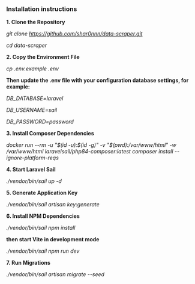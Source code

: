 <h3>Installation instructions</h2>

<b>1. Clone the Repository</b>

<i>git clone https://github.com/shar0nnn/data-scraper.git

cd data-scraper</i>

<b>2. Copy the Environment File</b>

<i>cp .env.example .env</i>

<b>Then update the .env file with your configuration database settings, for example:</b>

<i>DB_DATABASE=laravel

DB_USERNAME=sail

DB_PASSWORD=password</i>

<b>3. Install Composer Dependencies</b>

<i>docker run --rm -u "\$(id -u):\$(id -g)" -v "$(pwd):/var/www/html" -w /var/www/html laravelsail/php84-composer:latest composer install --ignore-platform-reqs</i>

<b>4. Start Laravel Sail</b>

<i>./vendor/bin/sail up -d</i>

<b>5. Generate Application Key</b>

<i>./vendor/bin/sail artisan key:generate</i>

<b>6. Install NPM Dependencies</b>

<i>./vendor/bin/sail npm install</i>

<b>then start Vite in development mode</b>

<i>./vendor/bin/sail npm run dev</i>

<b>7. Run Migrations</b>

<i>./vendor/bin/sail artisan migrate --seed</i>
